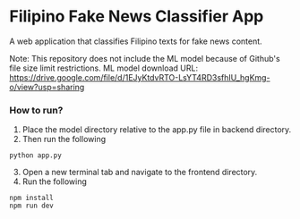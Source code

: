 # Filipino Fake News Classifier App
A web application that classifies Filipino texts for fake news content.

Note: This repository does not include the ML model because of Github's file size limit restrictions.
ML model download URL: https://drive.google.com/file/d/1EJyKtdvRTO-LsYT4RD3sfhIU_hgKmg-o/view?usp=sharing

### How to run?
1. Place the model directory relative to the app.py file in backend directory.
2. Then run the following
```
python app.py
```
3. Open a new terminal tab and navigate to the frontend directory.
4. Run the following
```
npm install
npm run dev
```
